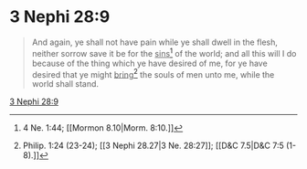 # 3 Nephi 28:9

> And again, ye shall not have pain while ye shall dwell in the flesh, neither sorrow save it be for the <u>sins</u>[^a] of the world; and all this will I do because of the thing which ye have desired of me, for ye have desired that ye might <u>bring</u>[^b] the souls of men unto me, while the world shall stand.

[3 Nephi 28:9](https://www.churchofjesuschrist.org/study/scriptures/bofm/3-ne/28?lang=eng&id=p9#p9)


[^a]: 4 Ne. 1:44; [[Mormon 8.10|Morm. 8:10.]]
[^b]: Philip. 1:24 (23-24); [[3 Nephi 28.27|3 Ne. 28:27]]; [[D&C 7.5|D&C 7:5 (1-8).]]

